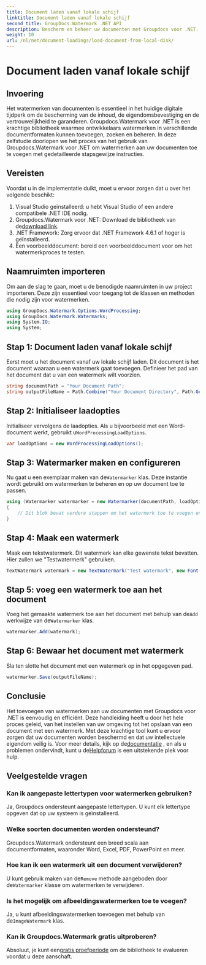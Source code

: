 ```yaml
---
title: Document laden vanaf lokale schijf
linktitle: Document laden vanaf lokale schijf
second_title: GroupDocs.Watermark .NET API
description: Bescherm en beheer uw documenten met Groupdocs voor .NET. Volg onze gedetailleerde gids om naadloos watermerken toe te voegen.
weight: 10
url: /nl/net/document-loadings/load-document-from-local-disk/
---
```


# Document laden vanaf lokale schijf

## Invoering
Het watermerken van documenten is essentieel in het huidige digitale tijdperk om de bescherming van de inhoud, de eigendomsbevestiging en de vertrouwelijkheid te garanderen. Groupdocs.Watermark voor .NET is een krachtige bibliotheek waarmee ontwikkelaars watermerken in verschillende documentformaten kunnen toevoegen, zoeken en beheren. In deze zelfstudie doorlopen we het proces van het gebruik van Groupdocs.Watermark voor .NET om watermerken aan uw documenten toe te voegen met gedetailleerde stapsgewijze instructies.
## Vereisten
Voordat u in de implementatie duikt, moet u ervoor zorgen dat u over het volgende beschikt:
1. Visual Studio geïnstalleerd: u hebt Visual Studio of een andere compatibele .NET IDE nodig.
2.  Groupdocs.Watermark voor .NET: Download de bibliotheek van de[download link](https://releases.groupdocs.com/Watermark/net/).
3. .NET Framework: Zorg ervoor dat .NET Framework 4.6.1 of hoger is geïnstalleerd.
4. Een voorbeelddocument: bereid een voorbeelddocument voor om het watermerkproces te testen.
## Naamruimten importeren
Om aan de slag te gaan, moet u de benodigde naamruimten in uw project importeren. Deze zijn essentieel voor toegang tot de klassen en methoden die nodig zijn voor watermerken.
```csharp
using GroupDocs.Watermark.Options.WordProcessing;
using GroupDocs.Watermark.Watermarks;
using System.IO;
using System;
```
## Stap 1: Document laden vanaf lokale schijf
Eerst moet u het document vanaf uw lokale schijf laden. Dit document is het document waaraan u een watermerk gaat toevoegen.
Definieer het pad van het document dat u van een watermerk wilt voorzien.
```csharp
string documentPath = "Your Document Path";
string outputFileName = Path.Combine("Your Document Directory", Path.GetFileName(documentPath));
```
## Stap 2: Initialiseer laadopties
 Initialiseer vervolgens de laadopties. Als u bijvoorbeeld met een Word-document werkt, gebruikt u`WordProcessingLoadOptions`.
```csharp
var loadOptions = new WordProcessingLoadOptions();
```
## Stap 3: Watermarker maken en configureren
 Nu gaat u een exemplaar maken van de`Watermarker` klas. Deze instantie wordt gebruikt om watermerken te beheren en op uw document toe te passen.
```csharp
using (Watermarker watermarker = new Watermarker(documentPath, loadOptions))
{
    // Dit blok bevat verdere stappen om het watermerk toe te voegen en op te slaan
}
```
## Stap 4: Maak een watermerk
Maak een tekstwatermerk. Dit watermerk kan elke gewenste tekst bevatten. Hier zullen we "Testwatermerk" gebruiken.
```csharp
TextWatermark watermark = new TextWatermark("Test watermark", new Font("Arial", 12));
```
## Stap 5: voeg een watermerk toe aan het document
Voeg het gemaakte watermerk toe aan het document met behulp van de`Add` werkwijze van de`Watermarker` klas.
```csharp
watermarker.Add(watermark);
```
## Stap 6: Bewaar het document met watermerk
Sla ten slotte het document met een watermerk op in het opgegeven pad.
```csharp
watermarker.Save(outputFileName);
```

## Conclusie
Het toevoegen van watermerken aan uw documenten met Groupdocs voor .NET is eenvoudig en efficiënt. Deze handleiding heeft u door het hele proces geleid, van het instellen van uw omgeving tot het opslaan van een document met een watermerk. Met deze krachtige tool kunt u ervoor zorgen dat uw documenten worden beschermd en dat uw intellectuele eigendom veilig is. 
 Voor meer details, kijk op de[documentatie](https://tutorials.groupdocs.com/Watermark/net/) , en als u problemen ondervindt, kunt u de[Helpforum](https://forum.groupdocs.com/c/watermark/19) is een uitstekende plek voor hulp. 
## Veelgestelde vragen
### Kan ik aangepaste lettertypen voor watermerken gebruiken?
Ja, Groupdocs ondersteunt aangepaste lettertypen. U kunt elk lettertype opgeven dat op uw systeem is geïnstalleerd.
### Welke soorten documenten worden ondersteund?
Groupdocs.Watermark ondersteunt een breed scala aan documentformaten, waaronder Word, Excel, PDF, PowerPoint en meer.
### Hoe kan ik een watermerk uit een document verwijderen?
 U kunt gebruik maken van de`Remove` methode aangeboden door de`Watermarker` klasse om watermerken te verwijderen.
### Is het mogelijk om afbeeldingswatermerken toe te voegen?
 Ja, u kunt afbeeldingswatermerken toevoegen met behulp van de`ImageWatermark` klas.
### Kan ik Groupdocs.Watermark gratis uitproberen?
 Absoluut, je kunt een[gratis proefperiode](https://releases.groupdocs.com/) om de bibliotheek te evalueren voordat u deze aanschaft.